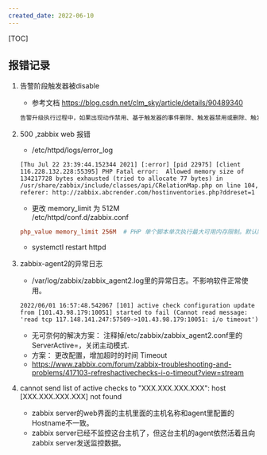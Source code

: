 ```yaml
---
created_date: 2022-06-10
---
```


[TOC]

## 报错记录

1. 告警阶段触发器被disable

   - 参考文档 https://blog.csdn.net/clm_sky/article/details/90489340

   ```txt
   告警升级执行过程中，如果出现动作禁用、基于触发器的事件删除、触发器禁用或删除、触发器相关的主机或监控项禁用、监控项禁用或删除、主机禁用等情况时，正在发送中的信息和告警升级中配置的其他信息会被发送。只是后面发送的信息中会加上(NOTE: Escalation cancelled)，比如说动作禁用时会在信息前加上NOTE: Escalation cancelled: action '<Action name>' disabled，通过这种方法通知用户取消告警升级。取消的原因也可以通过设置Debug Level = 3从日志文件中查看。
   ```

2. 500 ,zabbix web 报错

   - /etc/httpd/logs/error_log

   ```log
   [Thu Jul 22 23:39:44.152344 2021] [:error] [pid 22975] [client 116.228.132.228:55395] PHP Fatal error:  Allowed memory size of 134217728 bytes exhausted (tried to allocate 77 bytes) in /usr/share/zabbix/include/classes/api/CRelationMap.php on line 104, referer: http://zabbix.abcrender.com/hostinventories.php?ddreset=1
   ```

   - 更改 memory_limit 为 512M\
     /etc/httpd/conf.d/zabbix.conf

   ```conf
   php_value memory_limit 256M  # PHP 单个脚本单次执行最大可用内存限制。默认限制为 256MB。
   ```

   - systemctl restart httpd

3. zabbix-agent2的异常日志

   - /var/log/zabbix/zabbix_agent2.log里的异常日志。不影响软件正常使用。

   ```log
   2022/06/01 16:57:48.542067 [101] active check configuration update from [101.43.98.179:10051] started to fail (Cannot read message: 'read tcp 117.148.141.247:57509->101.43.98.179:10051: i/o timeout')
   ```

   - 无可奈何的解决方案： 注释掉/etc/zabbix/zabbix_agent2.conf里的ServerActive=，关闭主动模式.
   - 方案： 更改配置，增加超时的时间 Timeout
   - https://www.zabbix.com/forum/zabbix-troubleshooting-and-problems/417103-refreshactivechecks-i-o-timeout?view=stream

4. cannot send list of active checks to "XXX.XXX.XXX.XXX": host [XXX.XXX.XXX.XXX] not found

   - zabbix server的web界面的主机里面的主机名称和agent里配置的Hostname不一致。
   - zabbix server已经不监控这台主机了，但这台主机的agent依然活着且向zabbix server发送监控数据。
